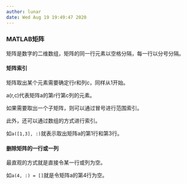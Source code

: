 ```yaml
---
author: lunar
date: Wed Aug 19 19:49:47 2020
---
```


### MATLAB矩阵

矩阵是数字的二维数组，矩阵的同一行元素以空格分隔，每一行以分号分隔。

#### 矩阵索引

矩阵取出某个元素需要确定行r和列c，同样从1开始。

a(r,c)代表矩阵a的第r行第c列的元素。

如果需要取出一个子矩阵，则可以通过冒号进行范围索引。

此外，还可以通过数组的方式进行索引。

如`a([1,3], :)`就表示取出矩阵a的第1行和第3行。

#### 删除矩阵的一行或一列

最直观的方式就是直接令某一行或列为空。

如`a(4, :) = []`就是令矩阵a的第4行为空。


